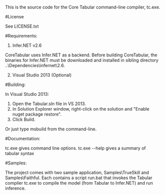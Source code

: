 This is the source code for the Core Tabular command-line compiler, tc.exe.

#License

See LICENSE.txt

#Requirements:

 1. Infer.NET v2.6

 CoreTabular uses Infer.NET as a backend.  Before building
 CoreTabular, the binaries for Infer.NET must be downloaded and
 installed in sibling directory ..\Dependencies\infernet\2.6.

 2. Visual Studio 2013 (Optional)

#Building:

In Visual Studio 2013:
  1. Open the Tabular.sln file in VS 2013.
  2. In Solution Explorer window, right-click on the solution and "Enable nuget package restore".
  3. Click Build.

Or just type msbuild from the command-line.

#Documentation:

tc.exe gives command line options.
tc.exe --help gives a summary of tabular syntax

#Samples:

The project comes with two sample application, Samples\TrueSkill and
Samples\Faithful.  Each contains a script run.bat that invokes the
Tabular compiler tc.exe to compile the model (from Tabular to
Infer.NET) and run inference.
  








